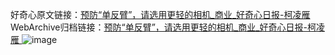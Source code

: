 好奇心原文链接：[预防“单反臂”，请选用更轻的相机_商业_好奇心日报-柯凌雁 ](https://www.qdaily.com/articles/9748.html)
WebArchive归档链接：[预防“单反臂”，请选用更轻的相机_商业_好奇心日报-柯凌雁 ](http://web.archive.org/web/20190623154906/https://www.qdaily.com/articles/9748.html)
![image](http://ww3.sinaimg.cn/large/007d5XDply1g3vggw0eehj30u02nl4qp)